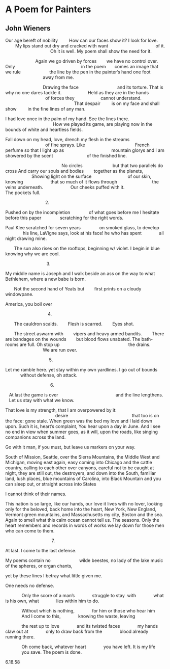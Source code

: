 # A Poem for Painters
## John Wieners
Our age bereft of nobility
        How can our faces show it?
I look for love.
        My lips stand out
dry and cracked with want
                                     of it.
                                    Oh it is well.
My poem shall show the need for it.

                        Again we go driven by forces
       we have no control over. Only
                                                    in the poem
      comes an image that we rule
                      the line by the pen
in the painter’s hand one foot
                              away from me.

                              Drawing the face
                              and its torture.
That is why no one dares tackle it.
                    Held as they are in the hands
                                of forces they
                    cannot understand.
                                                       That despair
        is on my face and shall show
        in the fine lines of any man.

I had love once in the palm of my hand.
See the lines there.
                                      How we played
its game, are playing now
in the bounds of white and heartless fields.

Fall down on my head, love,
drench my flesh in the streams
                                of fine sprays. Like
                                       French perfume
so that I light up as
                                     mountain glorys
and I am showered by the scent
                          of the finished line.

                                             No circles
                       but that two parallels do cross
And carry our souls and bodies
       together as the planets,
                     Showing light on the surface
                            of our skin, knowing
                     that so much of it flows through
                           the veins underneath.
                     Our cheeks puffed with it.
                           The pockets full.


                                2.

Pushed on by the incompletion
              of what goes before me
I hesitate before this paper
              scratching for the right words.

Paul Klee scratched for seven years
              on smoked glass, to develop
              his line, LaVigne says, look
at his face! he who has spent
             all night drawing mine.

       The sun also
rises on the rooftops, beginning
w/ violet. I begin in blue
knowing why we are cool.


                                 3.

My middle name is Joseph and I
walk beside an ass on the way to what
Bethlehem, where a new babe is born.

       Not the second hand of Yeats but
       first prints on a cloudy windowpane.

America, you boil over


                                  4.

       The cauldron scalds.
       Flesh is scarred.
       Eyes shot.

       The street aswarm with
       vipers and heavy armed bandits.
       There are bandages on the wounds
       but blood flows unabated. The bath-
       rooms are full. Oh stop up
                                                      the drains.
                              We are run over.


                                   5.

Let me ramble here.
yet stay within my own yardlines.
I go out of bounds
            without defense,
oh attack.


                                    6.

   At last the game is over
                                             and the line lengthens.
   Let us stay with what we know.

That love is my strength, that
I am overpowered by it:
                                        desire
                                                  that too
is on the face: gone stale.
When green was the bed my love
and I laid down upon.
Such it is, heart’s complaint,
You hear upon a day in June.
And I see no end in view
when summer goes, as it will,
upon the roads, like singing
companions across the land.

Go with it man, if you must,
but leave us markers on your way.

South of Mission, Seattle,
over the Sierra Mountains,
the Middle West and Michigan,
moving east again, easy
coming into Chicago and
the cattle country, calling
to each other over canyons,
careful not to be caught
at night, they are still out,
the destroyers, and down
into the South, familiar land,
lush places, blue mountains
of Carolina, into Black Mountain
and you can sleep out, or
straight across into States

I cannot think of their names.

This nation is so large, like
our hands, our love it lives
with no lover, looking only
for the beloved, back home
into the heart, New York,
New England, Vermont green
mountains, and Massachusetts
my city, Boston and the sea.
Again to smell what this calm
ocean cannot tell us. The seasons.
Only the heart remembers
and records in words
of works
we lay down for those men
who can come to them.


                                     7.

At last. I come to the last defense.

My poems contain no
                      wilde beestes, no
lady of the lake music
of the spheres, or organ chants,

yet by these lines
I betray what little given me.

One needs no defense.

             Only the score of a man’s
             struggle to stay  with
             what is his own, what
             lies within him to do.

             Without which is nothing,
             for him or those who hear him
             And I come to this,
             knowing the waste, leaving

             the rest up to love
             and its twisted faces
             my hands claw out at
             only to draw back from the
             blood already running there.

             Oh come back, whatever heart
             you have left. It is my life
             you save. The poem is done.

6.18.58